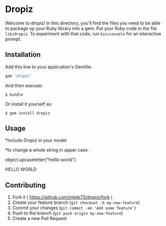 # Dropiz

Welcome to dropiz! In this directory, you'll find the files you need to be able to package up your Ruby library into a gem. Put your Ruby code in the file `lib/dropiz`. To experiment with that code, run `bin/console` for an interactive prompt.



## Installation

Add this line to your application's Gemfile:

```ruby
gem 'dropiz'
```

And then execute:

    $ bundle

Or install it yourself as:

    $ gem install dropiz

## Usage
 *include Dropiz in your model

 *to change a whole string in upper case.

 object.upcaseletter("helllo world")

 HELLO WORLD

## Contributing

1. Fork it ( https://github.com/intele73/dropiz/fork )
2. Create your feature branch (`git checkout -b my-new-feature`)
3. Commit your changes (`git commit -am 'Add some feature'`)
4. Push to the branch (`git push origin my-new-feature`)
5. Create a new Pull Request
